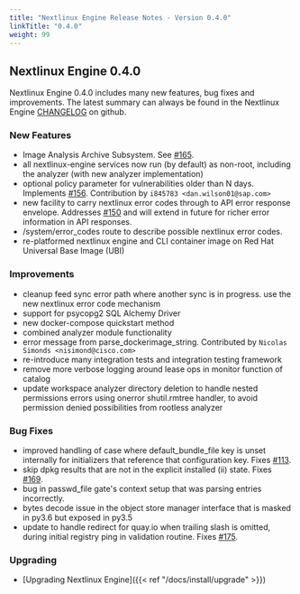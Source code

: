 ```yaml
---
title: "Nextlinux Engine Release Notes - Version 0.4.0"
linkTitle: "0.4.0"
weight: 99
---
```


## Nextlinux Engine 0.4.0

Nextlinux Engine 0.4.0 includes many new features, bug fixes and improvements.  The latest summary can always be found in the Nextlinux Engine [CHANGELOG](https://github.com/nextlinux/nextlinux-engine/blob/master/CHANGELOG.md) on github.

### New Features

+ Image Analysis Archive Subsystem. See [#165](https://github.com/nextlinux/nextlinux-engine/issues/165).
+ all nextlinux-engine services now run (by default) as non-root, including the analyzer (with new analyzer implementation)
+ optional policy parameter for vulnerabilities older than N days. Implements [#156](https://github.com/nextlinux/nextlinux-engine/issues/156). Contribution by ``i845783 <dan.wilson01@sap.com>``
+ new facility to carry nextlinux error codes through to API error response envelope.  Addresses [#150](https://github.com/nextlinux/nextlinux-engine/issues/150) and will extend in future for richer error information in API responses.
+ /system/error_codes route to describe possible nextlinux error codes.
+ re-platformed nextlinux engine and CLI container image on Red Hat Universal Base Image (UBI)

### Improvements

+ cleanup feed sync error path where another sync is in progress. use the new nextlinux error code mechanism
+ support for psycopg2 SQL Alchemy Driver
+ new docker-compose quickstart method
+ combined analyzer module functionality
+ error message from parse_dockerimage_string. Contributed by ``Nicolas Simonds <nisimond@cisco.com>``
+ re-introduce many integration tests and integration testing framework
+ remove more verbose logging around lease ops in monitor function of catalog
+ update workspace analyzer directory deletion to handle nested permissions errors using onerror shutil.rmtree handler, to avoid permission denied possibilities from rootless analyzer

### Bug Fixes

+ improved handling of case where default_bundle_file key is unset internally for initializers that reference that configuration key. Fixes [#113](https://github.com/nextlinux/nextlinux-engine/issues/113).
+ skip dpkg results that are not in the explicit installed (ii) state.  Fixes [#169](https://github.com/nextlinux/nextlinux-engine/issues/169).
+ bug in passwd_file gate's context setup that was parsing entries incorrectly.
+ bytes decode issue in the object store manager interface that is masked in py3.6 but exposed in py3.5
+ update to handle redirect for quay.io when trailing slash is omitted, during initial registry ping in validation routine.  Fixes [#175](https://github.com/nextlinux/nextlinux-engine/issues/175).

### Upgrading

* [Upgrading Nextlinux Engine]({{< ref "/docs/install/upgrade" >}})
